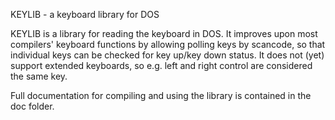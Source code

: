 KEYLIB - a keyboard library for DOS

KEYLIB is a library for reading the keyboard in DOS. It improves upon most compilers' keyboard functions by allowing polling keys by scancode, so that individual keys can be checked for key up/key down status. It does not (yet) support extended keyboards, so e.g. left and right control are considered the same key.

Full documentation for compiling and using the library is contained in the doc folder.